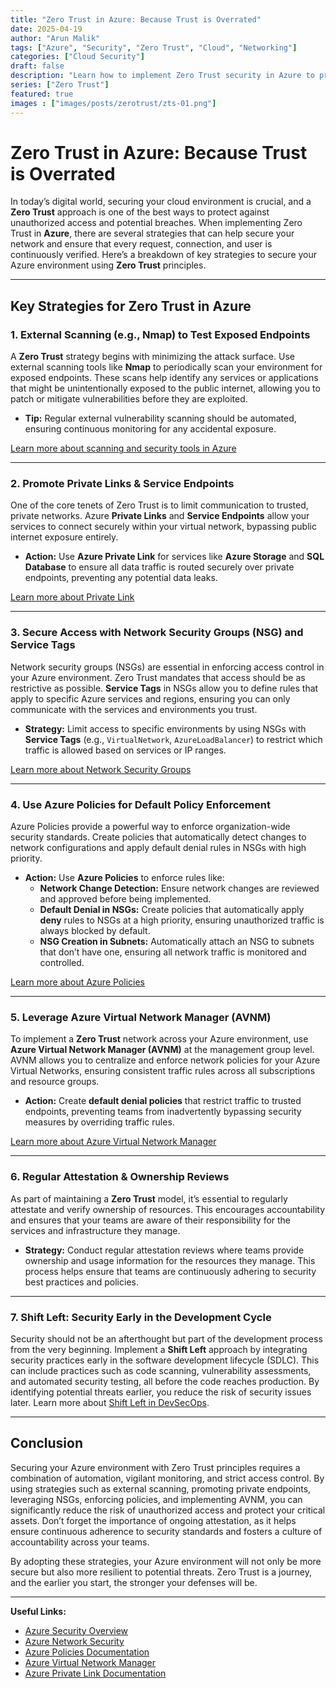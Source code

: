 ```yaml
---
title: "Zero Trust in Azure: Because Trust is Overrated"
date: 2025-04-19
author: "Arun Malik"
tags: ["Azure", "Security", "Zero Trust", "Cloud", "Networking"]
categories: ["Cloud Security"]
draft: false
description: "Learn how to implement Zero Trust security in Azure to protect your environment with powerful tools like NSGs, Azure Policies, and more."
series: ["Zero Trust"]
featured: true
images : ["images/posts/zerotrust/zts-01.png"]
---
```

# Zero Trust in Azure: Because Trust is Overrated

In today’s digital world, securing your cloud environment is crucial, and a **Zero Trust** approach is one of the best ways to protect against unauthorized access and potential breaches. When implementing Zero Trust in **Azure**, there are several strategies that can help secure your network and ensure that every request, connection, and user is continuously verified. Here’s a breakdown of key strategies to secure your Azure environment using **Zero Trust** principles.

---
## Key Strategies for Zero Trust in Azure

### 1. External Scanning (e.g., Nmap) to Test Exposed Endpoints

A **Zero Trust** strategy begins with minimizing the attack surface. Use external scanning tools like **Nmap** to periodically scan your environment for exposed endpoints. These scans help identify any services or applications that might be unintentionally exposed to the public internet, allowing you to patch or mitigate vulnerabilities before they are exploited.

- **Tip:** Regular external vulnerability scanning should be automated, ensuring continuous monitoring for any accidental exposure.

[Learn more about scanning and security tools in Azure](https://docs.microsoft.com/en-us/azure/security/fundamentals/azure-security-tools)

---

### 2. Promote Private Links & Service Endpoints

One of the core tenets of Zero Trust is to limit communication to trusted, private networks. Azure **Private Links** and **Service Endpoints** allow your services to connect securely within your virtual network, bypassing public internet exposure entirely.

- **Action:** Use **Azure Private Link** for services like **Azure Storage** and **SQL Database** to ensure all data traffic is routed securely over private endpoints, preventing any potential data leaks.

[Learn more about Private Link](https://docs.microsoft.com/en-us/azure/virtual-network/private-link-private-endpoint)

---

### 3. Secure Access with Network Security Groups (NSG) and Service Tags

Network security groups (NSGs) are essential in enforcing access control in your Azure environment. Zero Trust mandates that access should be as restrictive as possible. **Service Tags** in NSGs allow you to define rules that apply to specific Azure services and regions, ensuring you can only communicate with the services and environments you trust.

- **Strategy:** Limit access to specific environments by using NSGs with **Service Tags** (e.g., `VirtualNetwork`, `AzureLoadBalancer`) to restrict which traffic is allowed based on services or IP ranges.

[Learn more about Network Security Groups](https://docs.microsoft.com/en-us/azure/virtual-network/security-overview)

---

### 4. Use Azure Policies for Default Policy Enforcement

Azure Policies provide a powerful way to enforce organization-wide security standards. Create policies that automatically detect changes to network configurations and apply default denial rules in NSGs with high priority.

- **Action:** Use **Azure Policies** to enforce rules like:
  - **Network Change Detection:** Ensure network changes are reviewed and approved before being implemented.
  - **Default Denial in NSGs:** Create policies that automatically apply **deny** rules to NSGs at a high priority, ensuring unauthorized traffic is always blocked by default.
  - **NSG Creation in Subnets:** Automatically attach an NSG to subnets that don’t have one, ensuring all network traffic is monitored and controlled.

[Learn more about Azure Policies](https://docs.microsoft.com/en-us/azure/governance/policy/overview)

---

### 5. Leverage Azure Virtual Network Manager (AVNM)

To implement a **Zero Trust** network across your Azure environment, use **Azure Virtual Network Manager (AVNM)** at the management group level. AVNM allows you to centralize and enforce network policies for your Azure Virtual Networks, ensuring consistent traffic rules across all subscriptions and resource groups.

- **Action:** Create **default denial policies** that restrict traffic to trusted endpoints, preventing teams from inadvertently bypassing security measures by overriding traffic rules.

[Learn more about Azure Virtual Network Manager](https://docs.microsoft.com/en-us/azure/virtual-network/virtual-network-manager-overview)

---

### 6. Regular Attestation & Ownership Reviews

As part of maintaining a **Zero Trust** model, it’s essential to regularly attestate and verify ownership of resources. This encourages accountability and ensures that your teams are aware of their responsibility for the services and infrastructure they manage.

- **Strategy:** Conduct regular attestation reviews where teams provide ownership and usage information for the resources they manage. This process helps ensure that teams are continuously adhering to security best practices and policies.

---
### 7. **Shift Left: Security Early in the Development Cycle**
   Security should not be an afterthought but part of the development process from the very beginning. Implement a **Shift Left** approach by integrating security practices early in the software development lifecycle (SDLC). This can include practices such as code scanning, vulnerability assessments, and automated security testing, all before the code reaches production. By identifying potential threats earlier, you reduce the risk of security issues later. Learn more about [Shift Left in DevSecOps](https://docs.microsoft.com/en-us/azure/devops/security/shift-left).

---

## Conclusion

Securing your Azure environment with Zero Trust principles requires a combination of automation, vigilant monitoring, and strict access control. By using strategies such as external scanning, promoting private endpoints, leveraging NSGs, enforcing policies, and implementing AVNM, you can significantly reduce the risk of unauthorized access and protect your critical assets. Don’t forget the importance of ongoing attestation, as it helps ensure continuous adherence to security standards and fosters a culture of accountability across your teams.

By adopting these strategies, your Azure environment will not only be more secure but also more resilient to potential threats. Zero Trust is a journey, and the earlier you start, the stronger your defenses will be.

---

**Useful Links:**
- [Azure Security Overview](https://docs.microsoft.com/en-us/azure/security/fundamentals/)
- [Azure Network Security](https://docs.microsoft.com/en-us/azure/network-security/)
- [Azure Policies Documentation](https://docs.microsoft.com/en-us/azure/governance/policy/)
- [Azure Virtual Network Manager](https://docs.microsoft.com/en-us/azure/virtual-network/virtual-network-manager-overview)
- [Azure Private Link Documentation](https://docs.microsoft.com/en-us/azure/virtual-network/private-link-private-endpoint)
